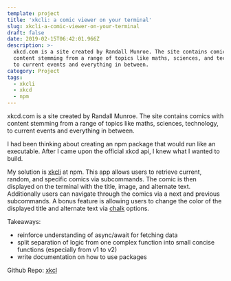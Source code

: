 ```yaml
---
template: project
title: 'xkcli: a comic viewer on your terminal'
slug: xkcli-a-comic-viewer-on-your-terminal
draft: false
date: 2019-02-15T06:42:01.966Z
description: >-
  xkcd.com is a site created by Randall Munroe. The site contains comics with
  content stemming from a range of topics like maths, sciences, and technology,
  to current events and everything in between.
category: Project
tags:
  - xkcli
  - xkcd
  - npm
---
```

xkcd.com is a site created by Randall Munroe. The site contains comics with content stemming from a range of topics like maths, sciences, technology, to current events and everything in between.

I had been thinking about creating an npm package that would run like an executable. After I came upon the official xkcd api, I knew what I wanted to build.

My solution is [xkcli](https://npmjs.com/package/xkcli) at npm. 
This app allows users to retrieve current, random, and specific comics via subcommands. The comic is then displayed on the terminal with the title, image, and alternate text. Additionally users can navigate through the comics via a next and previous subcommands. A bonus feature is allowing users to change the color of the displayed title and alternate text via [chalk](https://github.com/chalk/chalk#styles) options.

Takeaways:
- reinforce understanding of async/await for fetching data
- split separation of logic from one complex function into small
concise functions (especially from v1 to v2)
- write documentation on how to use packages

Github Repo: [xkcl](https://github.com/cdrainxv/xkcli)
